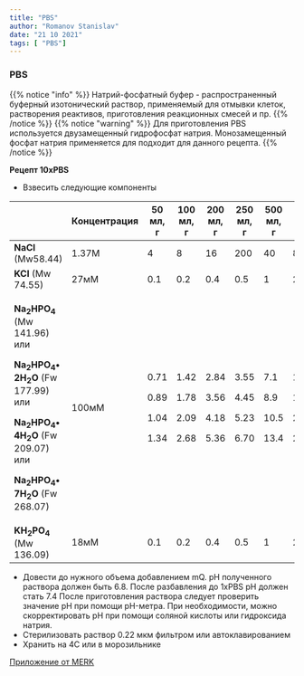 ```yaml
---
title: "PBS"
author: "Romanov Stanislav"
date: "21 10 2021"
tags: [ "PBS"]
---
```


### PBS

{{% notice "info" %}}
Натрий-фосфатный буфер - распространенный буферный изотонический раствор, применяемый  для отмывки клеток, растворения реактивов, приготовления реакционных смесей и пр.
{{% /notice %}}
{{% notice "warning" %}}
Для приготовления PBS используется двузамещенный гидрофосфат натрия. Монозамещенный фосфат натрия применяется для  подходит для данного рецепта.
{{% /notice %}}

**Рецепт 10xPBS**

-   Взвесить следующие компоненты

<table style="width:100%;">
<colgroup>
<col style="width: 33%" />
<col style="width: 12%" />
<col style="width: 8%" />
<col style="width: 9%" />
<col style="width: 9%" />
<col style="width: 9%" />
<col style="width: 9%" />
<col style="width: 7%" />
</colgroup>
<thead>
<tr class="header">
<th></th>
<th>Концентрация</th>
<th>50 мл, г</th>
<th>100 мл, г</th>
<th>200 мл, г</th>
<th>250 мл, г</th>
<th>500 мл, г</th>
<th>1 л, г</th>
</tr>
</thead>
<tbody>
<tr class="odd">
<td><strong>NaCl</strong> (Mw58.44)</td>
<td>1.37М</td>
<td>4</td>
<td>8</td>
<td>16</td>
<td>200</td>
<td>40</td>
<td>80</td>
</tr>
<tr class="even">
<td><strong>KCl</strong> (Mw 74.55)</td>
<td>27мМ</td>
<td>0.1</td>
<td>0.2</td>
<td>0.4</td>
<td>0.5</td>
<td>1</td>
<td>2</td>
</tr>
<tr class="odd">
<td><p><strong>Na<sub>2</sub>HPO<sub>4</sub></strong> (Mw 141.96) или</p>
<p><strong>Na<sub>2</sub>HPO<sub>4</sub>• 2H<sub>2</sub>O</strong> (Fw 177.99) или</p>
<p><strong>Na<sub>2</sub>HPO<sub>4</sub>• 4H<sub>2</sub>O</strong> (Fw 209.07) или</p>
<p><strong>Na<sub>2</sub>HPO<sub>4</sub>• 7H<sub>2</sub>O</strong> (Fw 268.07)</p></td>
<td>100мМ</td>
<td><p>0.71</p>
<p>0.89</p>
<p>1.04</p>
<p>1.34</p></td>
<td><p>1.42</p>
<p>1.78</p>
<p>2.09</p>
<p>2.68</p></td>
<td><p>2.84</p>
<p>3.56</p>
<p>4.18</p>
<p>5.36</p></td>
<td><p>3.55</p>
<p>4.45</p>
<p>5.23</p>
<p>6.70</p></td>
<td><p>7.1</p>
<p>8.9</p>
<p>10.5</p>
<p>13.4</p></td>
<td><p>14.2</p>
<p>17.8</p>
<p>20.9</p>
<p>26.8</p></td>
</tr>
<tr class="even">
<td><strong>KH<sub>2</sub>PO<sub>4</sub></strong> (Mw 136.09)</td>
<td>18мМ</td>
<td>0.1</td>
<td>0.2</td>
<td>0.4</td>
<td>0.5</td>
<td>1</td>
<td>2</td>
</tr>
</tbody>
</table>

-   Довести до нужного объема добавлением mQ. pH полученного раствора должен быть 6.8. После разбавления до 1xPBS pH должен стать 7.4 После приготовления раствора следует проверить значение pH при помощи pH-метра. При необходимости, можно скорректировать pH при помощи соляной кислоты или гидроксида натрия.
-   Стерилизовать раствор 0.22 мкм фильтром или автоклавированием
-   Хранить на 4С или в морозильнике

[Приложение от MERK](https://www.sigmaaldrich.com/RU/en/support/calculators-and-apps/10x-phosphate-buffered-saline)
